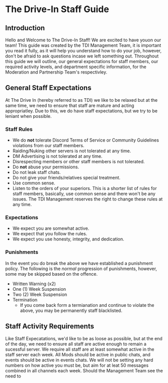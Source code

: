 # The Drive-In Staff Guide

## Introduction

Hello and Welcome to The Drive-In Staff! We are excited to have youon our team! This guide was created by the TDI Management Team, it is important you read it fully, as it will help you understand how to do your job, however, don't be afraid to ask questions incase we left something out. Throughout this guide we will outline, our general expectations for staff members, our required activity levels, and department specific information, for the Moderation and Partnership Team's respectivley.

## General Staff Expectations

At The Drive In (hereby referred to as TDI) we like to be relaxed but at the same time, we need to ensure that staff are mature and acting appropriatley. Due to this, we do have staff expectations, but we try to be leniant when possible.
### Staff Rules
- We do **not** tolerate Discord Terms of Service or Community Guidelines violations from our staff members.
- Raiding/Nuking other servers is not tolerated at any time.
- DM Advertising is not tolerated at any time.
- Disrespecting members or other staff members is not tolerated.
- Do **not** abuse your permissions.
- Do not leak staff chats.
- Do not give your friends/relatives special treatment.
- Use common sense.
- Listen to the orders of your superiors.
This is a shorter list of rules for staff members, basically, use common sense and there won't be any issues. The TDI Management reserves the right to change these rules at any time.
### Expectations
- We expect you are somewhat active.
- We expect that you follow the rules.
- We expect you use honesty, integrity, and dedication.
### Punishments
In the event you do break the above we have established a punishment policy.
The following is the *normal* progression of punishments, however, some may be skipped based on the offence.
- Written Warning (x2)
- One (1) Week Suspension
- Two (2) Week Suspension
- Termination
	- If you come back form a termianation and continue to violate the above, you may be permanently staff blacklisted.

## Staff Activity Requirements
Like Staff Expecatations, we'd like to be as loose as possible, but at the end of the day, we need to ensure all staff are active enough to remain a sucessful server. 
We require all staff are at least somewhat active in the staff server each week. All Mods should be active in public chats, and events should be active in events chats. We will not be setting any hard numbers on how active you must be, but aim for at leat 50 messages combined in all channels each week. Should the Management Team see the need to 
<!--stackedit_data:
eyJoaXN0b3J5IjpbLTcyOTc0MzE5NywxMjU2NDcyNTc2LDE4Mj
U1MTI5ODgsNjgxMDkxOTIxLDExOTg4NTk2NjMsLTEwNTA5OTM2
NTgsLTIwODg3NDY2MTJdfQ==
-->